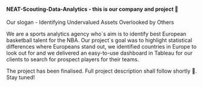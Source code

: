 #### NEAT-Scouting-Data-Analytics - this is our company and project :basketball:

Our slogan - Identifying Undervalued Assets Overlooked by Others

We are a sports analytics agency who´s aim is to identify best European basketball talent for the NBA. Our project´s goal was to highlight statistical differences where Europeans stand out, we identified countries in Europe to look out for and we delivered an easy-to-use dashboard in Tableau for our clients to search for prospect players for their teams.

The project has been finalised. Full project description shall follow shortly :hammer:. Stay tuned!
